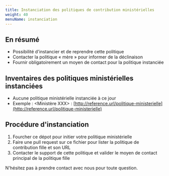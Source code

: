 ```yaml
---
title: Instanciation des politiques de contribution ministérielles
weight: 40
menuName: instanciation
---
```


## En résumé

 * Possibilité d'instancier et de reprendre cette politique
 * Contacter la politique « mère » pour informer de la déclinaison
 * Fournir obligatoirement un moyen de contact pour la politique instanciée

## Inventaires des politiques ministérielles instanciées

 * Aucune politique ministérielle instanciée à ce jour
 * Exemple : <Ministère XXX> : [http://reference.url/politique-ministerielle](http://reference.url/politique-ministerielle)
 
## Procédure d'instanciation
 
 1. Fourcher ce dépot pour initier votre politique ministérielle
 2. Faire une pull request sur ce fichier pour lister la politique de contribution fille et son URL
 3. Contacter le support de cette politique et valider le moyen de contact principal de la politique fille
 
N'hésitez pas à prendre contact avec nous pour toute question.
